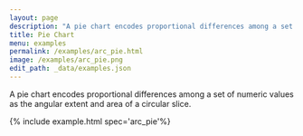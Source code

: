 ```yaml
---
layout: page
description: "A pie chart encodes proportional differences among a set of numeric values as the angular extent and area of a circular slice."
title: Pie Chart
menu: examples
permalink: /examples/arc_pie.html
image: /examples/arc_pie.png
edit_path: _data/examples.json
---
```


A pie chart encodes proportional differences among a set of numeric values as the angular extent and area of a circular slice.

{% include example.html spec='arc_pie'%}
